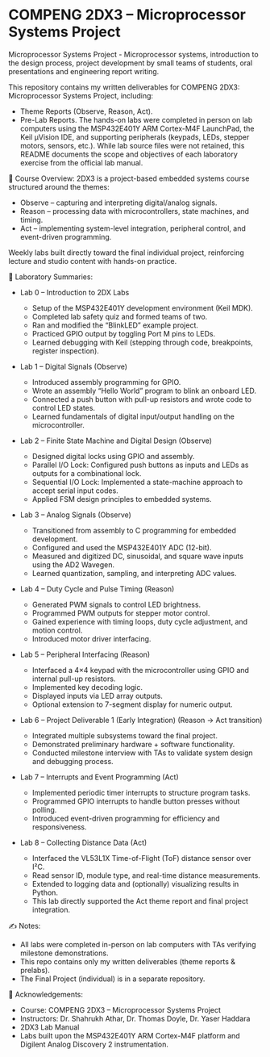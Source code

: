 # COMPENG 2DX3 – Microprocessor Systems Project
Microprocessor Systems Project - Microprocessor systems, introduction to the design process, project development by small teams of students, oral presentations and engineering report writing.

This repository contains my written deliverables for COMPENG 2DX3: Microprocessor Systems Project, including:
- Theme Reports (Observe, Reason, Act).
- Pre-Lab Reports.
The hands-on labs were completed in person on lab computers using the MSP432E401Y ARM Cortex-M4F LaunchPad, the Keil µVision IDE, and supporting peripherals (keypads, LEDs, stepper motors, sensors, etc.). While lab source files were not retained, this README documents the scope and objectives of each laboratory exercise from the official lab manual.

📘 Course Overview: 
2DX3 is a project-based embedded systems course structured around the themes:
- Observe – capturing and interpreting digital/analog signals.
- Reason – processing data with microcontrollers, state machines, and timing.
- Act – implementing system-level integration, peripheral control, and event-driven programming.

Weekly labs built directly toward the final individual project, reinforcing lecture and studio content with hands-on practice.

🔬 Laboratory Summaries:
- Lab 0 – Introduction to 2DX Labs
  - Setup of the MSP432E401Y development environment (Keil MDK).
  - Completed lab safety quiz and formed teams of two.
  - Ran and modified the “BlinkLED” example project.
  - Practiced GPIO output by toggling Port M pins to LEDs.
  - Learned debugging with Keil (stepping through code, breakpoints, register inspection).

- Lab 1 – Digital Signals (Observe)
  - Introduced assembly programming for GPIO.
  - Wrote an assembly “Hello World” program to blink an onboard LED.
  - Connected a push button with pull-up resistors and wrote code to control LED states.
  - Learned fundamentals of digital input/output handling on the microcontroller.

- Lab 2 – Finite State Machine and Digital Design (Observe)
  - Designed digital locks using GPIO and assembly.
  - Parallel I/O Lock: Configured push buttons as inputs and LEDs as outputs for a combinational lock.
  - Sequential I/O Lock: Implemented a state-machine approach to accept serial input codes.
  - Applied FSM design principles to embedded systems.

- Lab 3 – Analog Signals (Observe)
  - Transitioned from assembly to C programming for embedded development.
  - Configured and used the MSP432E401Y ADC (12-bit).
  - Measured and digitized DC, sinusoidal, and square wave inputs using the AD2 Wavegen.
  - Learned quantization, sampling, and interpreting ADC values.

- Lab 4 – Duty Cycle and Pulse Timing (Reason)
  - Generated PWM signals to control LED brightness.
  - Programmed PWM outputs for stepper motor control.
  - Gained experience with timing loops, duty cycle adjustment, and motion control.
  - Introduced motor driver interfacing.

- Lab 5 – Peripheral Interfacing (Reason)
  - Interfaced a 4×4 keypad with the microcontroller using GPIO and internal pull-up resistors.
  - Implemented key decoding logic.
  - Displayed inputs via LED array outputs.
  - Optional extension to 7-segment display for numeric output.

- Lab 6 – Project Deliverable 1 (Early Integration) (Reason → Act transition)
  - Integrated multiple subsystems toward the final project.
  - Demonstrated preliminary hardware + software functionality.
  - Conducted milestone interview with TAs to validate system design and debugging process.

- Lab 7 – Interrupts and Event Programming (Act)
  - Implemented periodic timer interrupts to structure program tasks.
  - Programmed GPIO interrupts to handle button presses without polling.
  - Introduced event-driven programming for efficiency and responsiveness.

- Lab 8 – Collecting Distance Data (Act)
  - Interfaced the VL53L1X Time-of-Flight (ToF) distance sensor over I²C.
  - Read sensor ID, module type, and real-time distance measurements.
  - Extended to logging data and (optionally) visualizing results in Python.
  - This lab directly supported the Act theme report and final project integration.

✍️ Notes:
- All labs were completed in-person on lab computers with TAs verifying milestone demonstrations.
- This repo contains only my written deliverables (theme reports & prelabs).
- The Final Project (individual) is in a separate repository.

📜 Acknowledgements:
- Course: COMPENG 2DX3 – Microprocessor Systems Project
- Instructors: Dr. Shahrukh Athar, Dr. Thomas Doyle, Dr. Yaser Haddara
- 2DX3 Lab Manual
- Labs built upon the MSP432E401Y ARM Cortex-M4F platform and Digilent Analog Discovery 2 instrumentation.

